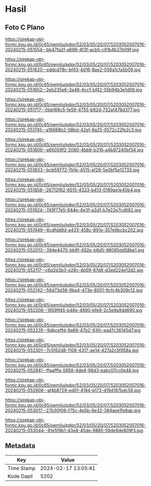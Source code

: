 # Hasil

## Foto C Plano

https://sirekap-obj-formc.kpu.go.id/0c65/pemilu/pdpr/52/03/05/20/07/5203052007016-20240215-051554--bb47fa2f-a699-4f3f-acb5-c91b4b37b09f.jpg

https://sirekap-obj-formc.kpu.go.id/0c65/pemilu/pdpr/52/03/05/20/07/5203052007016-20240215-051620--eddcd78c-bf43-4d16-8ae2-056a1cfa5b09.jpg

https://sirekap-obj-formc.kpu.go.id/0c65/pemilu/pdpr/52/03/05/20/07/5203052007016-20240215-051652--2eb235e6-3a48-4cc1-bf42-55b94b3e1d09.jpg

https://sirekap-obj-formc.kpu.go.id/0c65/pemilu/pdpr/52/03/05/20/07/5203052007016-20240215-051717--0bb166c5-fe59-4755-b82d-732a1478d377.jpg

https://sirekap-obj-formc.kpu.go.id/0c65/pemilu/pdpr/52/03/05/20/07/5203052007016-20240215-051745--a16688b2-08bd-42ef-8a25-0572c22fe2c3.jpg

https://sirekap-obj-formc.kpu.go.id/0c65/pemilu/pdpr/52/03/05/20/07/5203052007016-20240215-051809--e65059f2-2080-4bb9-b316-a4b97240bf34.jpg

https://sirekap-obj-formc.kpu.go.id/0c65/pemilu/pdpr/52/03/05/20/07/5203052007016-20240215-051833--bcb59772-7b1e-4515-af29-5e0bf5e12733.jpg

https://sirekap-obj-formc.kpu.go.id/0c65/pemilu/pdpr/52/03/05/20/07/5203052007016-20240215-051858--26712f62-6515-4323-b413-0189ae1e40b4.jpg

https://sirekap-obj-formc.kpu.go.id/0c65/pemilu/pdpr/52/03/05/20/07/5203052007016-20240215-051924--749f77e5-644e-4e3f-a2d1-b7e22e7cd682.jpg

https://sirekap-obj-formc.kpu.go.id/0c65/pemilu/pdpr/52/03/05/20/07/5203052007016-20240215-051949--6cdfdd9d-a433-458c-891e-357e6bcbc202.jpg

https://sirekap-obj-formc.kpu.go.id/0c65/pemilu/pdpr/52/03/05/20/07/5203052007016-20240215-052013--394e4470-bb9f-492e-b8d5-98095dd58be1.jpg

https://sirekap-obj-formc.kpu.go.id/0c65/pemilu/pdpr/52/03/05/20/07/5203052007016-20240215-052117--c6d2d3b3-e28c-4b59-87d8-d3ed224e12d2.jpg

https://sirekap-obj-formc.kpu.go.id/0c65/pemilu/pdpr/52/03/05/20/07/5203052007016-20240215-052142--56d73d38-9ba4-473e-8051-9cfc4b309c12.jpg

https://sirekap-obj-formc.kpu.go.id/0c65/pemilu/pdpr/52/03/05/20/07/5203052007016-20240215-052208--1959ff45-b48e-4890-bfe9-2c5e9a9dd690.jpg

https://sirekap-obj-formc.kpu.go.id/0c65/pemilu/pdpr/52/03/05/20/07/5203052007016-20240215-052235--9dbceffd-9a88-47b2-93fc-ead7c36145d7.jpg

https://sirekap-obj-formc.kpu.go.id/0c65/pemilu/pdpr/52/03/05/20/07/5203052007016-20240215-052301--7c5f62d8-1108-4317-ae1d-427a2c5f858a.jpg

https://sirekap-obj-formc.kpu.go.id/0c65/pemilu/pdpr/52/03/05/20/07/5203052007016-20240215-052841--ffaafffa-5858-4de4-96d3-eabc07cc0e48.jpg

https://sirekap-obj-formc.kpu.go.id/0c65/pemilu/pdpr/52/03/05/20/07/5203052007016-20240215-052908--af4b8729-ed01-4184-b172-d19d187bdc59.jpg

https://sirekap-obj-formc.kpu.go.id/0c65/pemilu/pdpr/52/03/05/20/07/5203052007016-20240215-053017--27b30f08-f75c-4e5b-9e32-384aee1fe8ab.jpg

https://sirekap-obj-formc.kpu.go.id/0c65/pemilu/pdpr/52/03/05/20/07/5203052007016-20240215-053044--81e5f8b1-43e8-45de-9885-59de9de809f3.jpg


## Metadata

| Key        | Value               |
| ---------- | ------------------- |
| Time Stamp | 2024-02-17 13:05:41 |
| Kode Dapil | 5202                |



